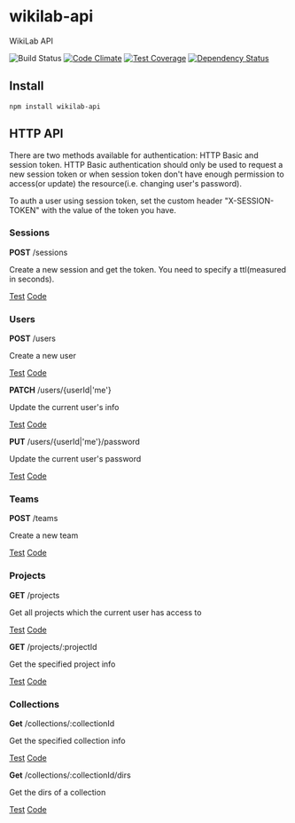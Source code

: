 wikilab-api
=============

WikiLab API

![Build Status](https://travis-ci.org/wikilab/wikilab-api.svg?branch=master)
[![Code Climate](https://codeclimate.com/github/wikilab/wikilab-api/badges/gpa.svg)](https://codeclimate.com/github/wikilab/wikilab-api)
[![Test Coverage](https://codeclimate.com/github/wikilab/wikilab-api/badges/coverage.svg)](https://codeclimate.com/github/wikilab/wikilab-api)
[![Dependency Status](https://david-dm.org/wikilab/wikilab-api.svg)](https://david-dm.org/wikilab/wikilab-api)

Install
-------

    npm install wikilab-api

HTTP API
-------

There are two methods available for authentication: HTTP Basic and session token. HTTP Basic authentication should only be used to request a new session token or when session token don't have enough permission to access(or update) the resource(i.e. changing user's password).

To auth a user using session token, set the custom header "X-SESSION-TOKEN" with the value of the token you have.

### Sessions

**POST** /sessions

Create a new session and get the token. You need to specify a ttl(measured in seconds).

[Test](test/api/sessions/create_session.js)
[Code](routes/sessions.js)

### Users

**POST** /users

Create a new user

[Test](test/api/users/create-user.js)
[Code](routes/users.js)

**PATCH** /users/{userId|'me'}

Update the current user's info

[Test](test/api/users/patch-user.js)
[Code](routes/users.js)

**PUT** /users/{userId|'me'}/password

Update the current user's password

[Test](test/api/users/update-password.js)
[Code](routes/users.js)

### Teams

**POST** /teams

Create a new team

[Test](test/api/teams/create-team.js)
[Code](routes/teams.js)

### Projects

**GET** /projects

Get all projects which the current user has access to

[Test](test/api/projects/get-projects.js)
[Code](routes/projects.js)

**GET** /projects/:projectId

Get the specified project info

[Test](test/api/projects/get-project.js)
[Code](routes/projects.js)

### Collections

**Get** /collections/:collectionId

Get the specified collection info

[Test](test/api/collections/get-collection.js)
[Code](routes/collections.js)

**Get** /collections/:collectionId/dirs

Get the dirs of a collection

[Test](test/api/collections/get-collection_dirs.js)
[Code](routes/collections.js)
